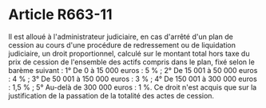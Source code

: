 # Article R663-11

Il est alloué à l'administrateur judiciaire, en cas d'arrêté d'un plan de cession au cours d'une procédure de redressement ou de liquidation judiciaire, un droit proportionnel, calculé sur le montant total hors taxe du prix de cession de l'ensemble des actifs compris dans le plan, fixé selon le barème suivant :   1° De 0 à 15 000 euros : 5 % ;   2° De 15 001 à 50 000 euros : 4 % ;   3° De 50 001 à 150 000 euros : 3 % ;   4° De 150 001 à 300 000 euros : 1,5 % ;   5° Au-delà de 300 000 euros : 1 %.   Ce droit n'est acquis que sur la justification de la passation de la totalité des actes de cession.